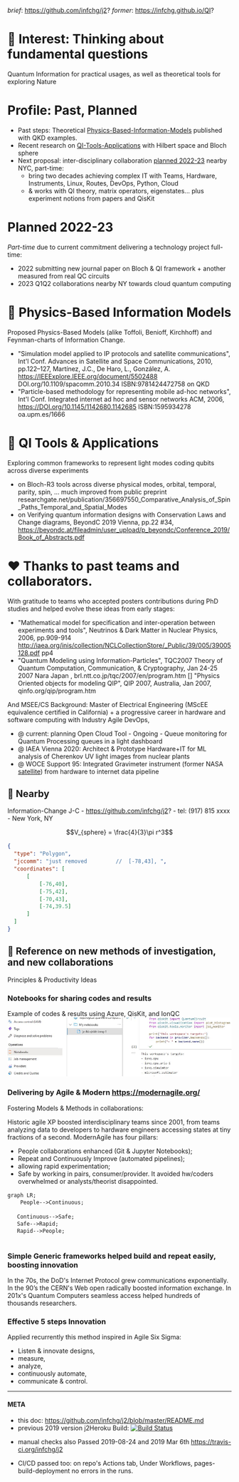 _brief_: https://github.com/infchg/j2?  _former_: https://infchg.github.io/QI?
  
#  🌌 Interest: Thinking about fundamental questions

Quantum Information for practical usages, as well as theoretical tools for exploring Nature 

# Profile: Past, Planned
- Past steps: Theoretical [Physics-Based-Information-Models](#-Physics-Based-Information-Models) published with QKD examples. 
- Recent research on [QI-Tools-Applications](#-QI-Tools--Applications) with Hilbert space and Bloch sphere 
- Next proposal: inter-disciplinary collaboration [planned 2022-23](#planned-2022-23) nearby NYC, part-time:
   - bring two decades achieving complex IT with Teams, Hardware, Instruments, Linux, Routes, DevOps, Python, Cloud 
   - & works with QI theory, matrix operators, eigenstates... plus experiment notions from papers and QisKit 

# Planned 2022-23

*Part-time* due to current commitment delivering a technology project full-time:

- 2022 submitting new journal paper on Bloch & QI framework + another measured from real QC circuits 
- 2023 Q1Q2 collaborations nearby NY towards cloud quantum computing

#  🌱 Physics-Based Information Models 

Proposed Physics-Based Models (alike Toffoli, Benioff, Kirchhoff) and Feynman-charts of Information Change.

 -   "Simulation model applied to IP protocols and satellite communications", Int'l Conf. Advances in Satellite and Space Communications, 2010, pp.122–127, Martínez, J.C., De Haro, L., González, A. https://IEEExplore.IEEE.org/document/5502488 DOI.org/10.1109/spacomm.2010.34 ISBN:9781424472758 on QKD
 -   "Particle-based methodology for representing mobile ad-hoc networks", Int'l Conf. Integrated internet ad hoc and sensor networks ACM, 2006, https://DOI.org/10.1145/1142680.1142685 ISBN:1595934278 oa.upm.es/1666

#  🌱 QI Tools & Applications 

Exploring common frameworks to represent light modes coding qubits across diverse experiments

  -  on Bloch-R3 tools across diverse physical modes, orbital, temporal, parity, spin, … much improved from public preprint  researchgate.net/publication/356697550_Comparative_Analysis_of_Spin_Paths_Temporal_and_Spatial_Modes
  -  on Verifying quantum information designs with Conservation Laws and Change diagrams, BeyondC 2019 Vienna, pp.22 #34, https://beyondc.at/fileadmin/user_upload/p_beyondc/Conference_2019/Book_of_Abstracts.pdf 
    
#  ♥ Thanks to past teams and collaborators.

With gratitude to teams who accepted posters contributions during PhD studies and helped evolve these ideas from early stages:

 -   "Mathematical model for specification and inter-operation between experiments and tools", Neutrinos & Dark Matter in Nuclear Physics, 2006, pp.909-914 http://iaea.org/inis/collection/NCLCollectionStore/_Public/39/005/39005128.pdf pp4
 -  "Quantum Modeling using Information-Particles", TQC2007 Theory of Quantum Computation, Communication, & Cryptography, Jan 24-25 2007 Nara Japan ,  brl.ntt.co.jp/tqc/2007/en/program.htm [] "Physics Oriented objects for modeling QIP", QIP 2007, Australia, Jan 2007,  qinfo.org/qip/program.htm
 
 And MSEE/CS Background: Master of Electrical Engineering (MScEE equivalence certified in California) + a progressive career in hardware and software computing with Industry Agile DevOps,
 
 - @ current: planning Open Cloud Tool - Ongoing - Queue monitoring for Quantum Processing queues in a light dashboard
 - @ IAEA Vienna 2020: Architect & Prototype Hardware+IT for ML analysis of Cherenkov UV light images from nuclear plants 
 - @ WOCE Support 95: Integrated Gravimeter instrument (former NASA [satellite](https://icebridge.gsfc.nasa.gov/?page_id=180)) from hardware to internet data pipeline




## 👋 Nearby

Information-Change J-C - https://github.com/infchg/j2? - tel: (917) 815 xxxx - New York, NY 
 
 $$V_{sphere} = \frac{4}{3}\pi r^3$$


```geojson
{
  "type": "Polygon",
  "jccomm": "just removed         //  [-78,43], ",
  "coordinates": [
      [
          [-76,40],
          [-75,42],
          [-70,43],
          [-74,39.5]
      ]
  ]
}
```
 


## 📕 Reference on new methods of investigation, and new collaborations 

Principles & Productivity Ideas

### Notebooks for sharing codes and results

Example of codes & results using  Azure, QisKit, and IonQC ![](AzQisKitIon.JPG) 

### Delivering by Agile & Modern https://modernagile.org/

Fostering Models & Methods in collaborations:

Historic agile XP boosted interdisciplinary teams since 2001, from teams analyzing data to developers to hardware engineers accessing states at tiny fractions of a second. ModernAgile has four pillars: 

- People collaborations enhanced (Git & Jupyter Notebooks);
- Repeat and Continuously Improve (automated pipelines); 
- allowing rapid experimentation;
-  Safe by working in pairs, consumer/provider. It avoided hw/coders overwhelmed or analysts/theorist disappointed.

```mermaid
graph LR;
    People-->Continuous;
 
   Continuous-->Safe;
   Safe-->Rapid;
   Rapid-->People;
   
```

### Simple Generic frameworks helped build and repeat easily, boosting innovation 

   In the 70s, the DoD's Internet Protocol grew communications exponentially. In the 90’s the CERN's Web open radically boosted information exchange. In 201x's Quantum Computers seamless access helped hundreds of thousands researchers. 

### Effective 5 steps Innovation

Applied recurrently this method inspired in Agile Six Sigma:

- Listen & innovate designs, 
- measure, 
- analyze, 
- continuously automate, 
- communicate & control.
 


---

#### META

- this doc: https://github.com/infchg/j2/blob/master/README.md
- previous 2019 version j2Heroku Build: [![Build Status](https://travis-ci.org/infchg/j2.svg)](https://travis-ci.org/infchg/j2) 
+ manual checks also Passed 2019-08-24 and 2019 Mar 6th  https://travis-ci.org/infchg/j2
- CI/CD passed too: on repo's Actions tab, Under Workflows, pages-build-deployment no errors in the runs.  


